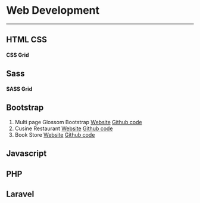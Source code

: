 # Web Development

---

## HTML CSS

#### CSS Grid

## Sass

#### SASS Grid

## Bootstrap

1. Multi page Glossom Bootstrap [Website](https://hemanshueng.github.io/Glossom-Bootstrap/) [Github code](https://github.com/hemanshuEng/Glossom-Bootstrap)
2. Cusine Restaurant [Website](https://hemanshueng.github.io/Cuisine-bootstrap/) [Github code](https://github.com/hemanshuEng/Cuisine-bootstrap)
3. Book Store [Website](https://hemanshueng.github.io/book-store-bootstrap/) [Github code](https://github.com/hemanshuEng/book-store-bootstrap)

## Javascript

## PHP

## Laravel
